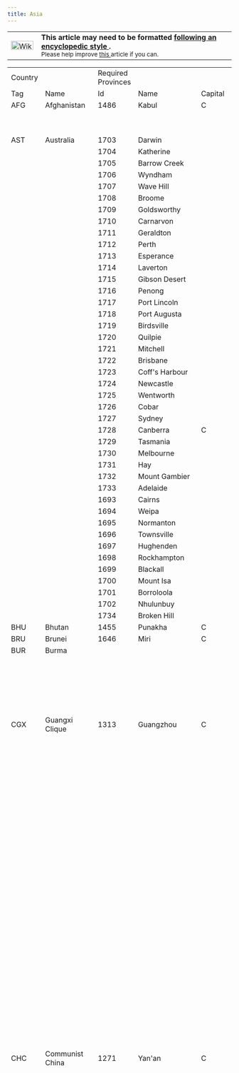 ```yaml
---
title: Asia
---
```


 <table class="metadata plainlinks ambox ambox-style" style=""><tbody><tr><td class="mbox-image"><div style="width: 52px;"><a class="image" href="/wiki/File:Wikitext.png"><img alt="Wikitext.png" data-file-height="20" data-file-width="50" data-url="https://central.paradoxwikis.com/images/2/2f/Wikitext.png" decoding="async" height="20" loading="lazy" src="https://central.paradoxwikis.com/images/2/2f/Wikitext.png" width="50"></a></div></td><td class="mbox-text" style=""><b>This article may need to be formatted <a href="/wiki/Template:Wikify" title="Template:Wikify">following an encyclopedic style </a>.</b><br><small>Please help improve <a class="external text" href="https://hoi2.paradoxwikis.com/index.php?title=Asia&amp;action=edit" rel="nofollow">this </a>article if you can.</small></td></tr></tbody></table>

<table><tbody><tr><td>Country</td><td></td><td>Required Provinces</td><td></td><td></td><td>Extra Provinces</td><td></td></tr><tr><td>Tag</td><td>Name</td><td>Id</td><td>Name</td><td>Capital</td><td>Id</td><td>name</td></tr><tr><td>AFG</td><td>Afghanistan</td><td>1486</td><td>Kabul</td><td>C</td><td>1493</td><td>Kandahar</td></tr><tr><td></td><td></td><td></td><td></td><td></td><td>1492</td><td>Herat</td></tr><tr><td></td><td></td><td></td><td></td><td></td><td>1484</td><td>Feyzabad</td></tr><tr><td>AST</td><td>Australia</td><td>1703</td><td>Darwin</td><td></td><td></td><td></td></tr><tr><td></td><td></td><td>1704</td><td>Katherine</td><td></td><td></td><td></td></tr><tr><td></td><td></td><td>1705</td><td>Barrow Creek</td><td></td><td></td><td></td></tr><tr><td></td><td></td><td>1706</td><td>Wyndham</td><td></td><td></td><td></td></tr><tr><td></td><td></td><td>1707</td><td>Wave Hill</td><td></td><td></td><td></td></tr><tr><td></td><td></td><td>1708</td><td>Broome</td><td></td><td></td><td></td></tr><tr><td></td><td></td><td>1709</td><td>Goldsworthy</td><td></td><td></td><td></td></tr><tr><td></td><td></td><td>1710</td><td>Carnarvon</td><td></td><td></td><td></td></tr><tr><td></td><td></td><td>1711</td><td>Geraldton</td><td></td><td></td><td></td></tr><tr><td></td><td></td><td>1712</td><td>Perth</td><td></td><td></td><td></td></tr><tr><td></td><td></td><td>1713</td><td>Esperance</td><td></td><td></td><td></td></tr><tr><td></td><td></td><td>1714</td><td>Laverton</td><td></td></tr><tr><td></td><td></td><td>1715</td><td>Gibson Desert</td><td></td></tr><tr><td></td><td></td><td>1716</td><td>Penong</td><td></td></tr><tr><td></td><td></td><td>1717</td><td>Port Lincoln</td><td></td></tr><tr><td></td><td></td><td>1718</td><td>Port Augusta</td><td></td></tr><tr><td></td><td></td><td>1719</td><td>Birdsville</td><td></td></tr><tr><td></td><td></td><td>1720</td><td>Quilpie</td><td></td></tr><tr><td></td><td></td><td>1721</td><td>Mitchell</td><td></td></tr><tr><td></td><td></td><td>1722</td><td>Brisbane</td><td></td></tr><tr><td></td><td></td><td>1723</td><td>Coff's Harbour</td><td></td></tr><tr><td></td><td></td><td>1724</td><td>Newcastle</td><td></td></tr><tr><td></td><td></td><td>1725</td><td>Wentworth</td><td></td></tr><tr><td></td><td></td><td>1726</td><td>Cobar</td><td></td></tr><tr><td></td><td></td><td>1727</td><td>Sydney</td><td></td></tr><tr><td></td><td></td><td>1728</td><td>Canberra</td><td>C</td></tr><tr><td></td><td></td><td>1729</td><td>Tasmania</td><td></td></tr><tr><td></td><td></td><td>1730</td><td>Melbourne</td><td></td></tr><tr><td></td><td></td><td>1731</td><td>Hay</td><td></td></tr><tr><td></td><td></td><td>1732</td><td>Mount Gambier</td><td></td></tr><tr><td></td><td></td><td>1733</td><td>Adelaide</td><td></td></tr><tr><td></td><td></td><td>1693</td><td>Cairns</td><td></td></tr><tr><td></td><td></td><td>1694</td><td>Weipa</td><td></td></tr><tr><td></td><td></td><td>1695</td><td>Normanton</td><td></td></tr><tr><td></td><td></td><td>1696</td><td>Townsville</td><td></td></tr><tr><td></td><td></td><td>1697</td><td>Hughenden</td><td></td></tr><tr><td></td><td></td><td>1698</td><td>Rockhampton</td><td></td></tr><tr><td></td><td></td><td>1699</td><td>Blackall</td><td></td></tr><tr><td></td><td></td><td>1700</td><td>Mount Isa</td><td></td></tr><tr><td></td><td></td><td>1701</td><td>Borroloola</td><td></td></tr><tr><td></td><td></td><td>1702</td><td>Nhulunbuy</td><td></td></tr><tr><td></td><td></td><td>1734</td><td>Broken Hill</td><td></td></tr><tr><td>BHU</td><td>Bhutan</td><td>1455</td><td>Punakha</td><td>C</td></tr><tr><td>BRU</td><td>Brunei</td><td>1646</td><td>Miri</td><td>C</td><td></td><td></td></tr><tr><td>BUR</td><td>Burma</td><td></td><td></td><td></td><td>1304</td><td>Shan States</td></tr><tr><td></td><td></td><td></td><td></td><td></td><td>1292</td><td>Kunchaung</td></tr><tr><td></td><td></td><td></td><td></td><td></td><td>1295</td><td>Lashio</td></tr><tr><td></td><td></td><td></td><td></td><td></td><td>1291</td><td>Myitkyina</td></tr><tr><td></td><td></td><td></td><td></td><td></td><td>1877</td><td>Fort Hertz</td></tr><tr><td></td><td></td><td></td><td></td><td></td><td>1898</td><td>Nai Ga</td></tr><tr><td>CGX</td><td>Guangxi Clique</td><td>1313</td><td>Guangzhou</td><td>C</td><td>1258</td><td>Guilin</td></tr><tr><td></td><td></td><td></td><td></td><td></td><td>1310</td><td>Liuzhou</td></tr><tr><td></td><td></td><td></td><td></td><td></td><td>1311</td><td>Wuzhou</td></tr><tr><td></td><td></td><td></td><td></td><td></td><td>1309</td><td>Bose</td></tr><tr><td></td><td></td><td></td><td></td><td></td><td>1319</td><td>Nanning</td></tr><tr><td></td><td></td><td></td><td></td><td></td><td>1325</td><td>Qinzhou</td></tr><tr><td></td><td></td><td></td><td></td><td></td><td>1312</td><td>Shaoguan</td></tr><tr><td></td><td></td><td></td><td></td><td></td><td>1313</td><td>Guangzhou</td></tr><tr><td></td><td></td><td></td><td></td><td></td><td>1249</td><td>Chao'an</td></tr><tr><td></td><td></td><td></td><td></td><td></td><td>1248</td><td>Shantou</td></tr><tr><td></td><td></td><td></td><td></td><td></td><td>1317</td><td>Jiangmen</td></tr><tr><td></td><td></td><td></td><td></td><td></td><td>1318</td><td>Maoming</td></tr><tr><td></td><td></td><td></td><td></td><td></td><td>1320</td><td>Zhanjiang</td></tr><tr><td></td><td></td><td></td><td></td><td></td><td>1262</td><td>Zunyi</td></tr><tr><td></td><td></td><td></td><td></td><td></td><td>1363</td><td>Anshun</td></tr><tr><td></td><td></td><td></td><td></td><td></td><td>1364</td><td>Guiyang</td></tr><tr><td></td><td></td><td></td><td></td><td></td><td>1365</td><td>Kaili</td></tr><tr><td></td><td></td><td></td><td></td><td></td><td>1255</td><td>Changsha</td></tr><tr><td></td><td></td><td></td><td></td><td></td><td>1256</td><td>Zhuzhou</td></tr><tr><td></td><td></td><td></td><td></td><td></td><td>1257</td><td>Hengyang</td></tr><tr><td></td><td></td><td></td><td></td><td></td><td>1259</td><td>Shaoyang</td></tr><tr><td></td><td></td><td></td><td></td><td></td><td>1260</td><td>Changde</td></tr><tr><td></td><td></td><td></td><td></td><td></td><td>1261</td><td>Huaihua</td></tr><tr><td></td><td></td><td></td><td></td><td></td><td>1242</td><td>Shangrao</td></tr><tr><td></td><td></td><td></td><td></td><td></td><td>1250</td><td>Ganzhou</td></tr><tr><td></td><td></td><td></td><td></td><td></td><td>1251</td><td>Nanchang</td></tr><tr><td></td><td></td><td></td><td></td><td></td><td>1252</td><td>Jiujiang</td></tr><tr><td></td><td></td><td></td><td></td><td></td><td>1254</td><td>Pingxiang</td></tr><tr><td>CHC</td><td>Communist China</td><td>1271</td><td>Yan'an</td><td>C</td><td>1270</td><td>Xianyang</td></tr><tr><td></td><td></td><td></td><td></td><td></td><td>1326</td><td>Haiphong</td></tr><tr><td></td><td></td><td></td><td></td><td></td><td>1306</td><td>Luang Prabang</td></tr><tr><td></td><td></td><td></td><td></td><td></td><td>1305</td><td>Jinghong</td></tr><tr><td></td><td></td><td></td><td></td><td></td><td>1293</td><td>Xiaguan</td></tr><tr><td></td><td></td><td></td><td></td><td></td><td>1282</td><td>Kangding</td></tr><tr><td></td><td></td><td></td><td></td><td></td><td>1281</td><td>Ya'an</td></tr><tr><td></td><td></td><td></td><td></td><td></td><td>1327</td><td>Wenshan</td></tr><tr><td></td><td></td><td></td><td></td><td></td><td>1307</td><td>Kunming</td></tr><tr><td></td><td></td><td></td><td></td><td></td><td>1308</td><td>Qujing</td></tr><tr><td></td><td></td><td></td><td></td><td></td><td>1309</td><td>Bose</td></tr><tr><td></td><td></td><td></td><td></td><td></td><td>1325</td><td>Qinzhou</td></tr><tr><td></td><td></td><td></td><td></td><td></td><td>1320</td><td>Zhanjiang</td></tr><tr><td></td><td></td><td></td><td></td><td></td><td>1321</td><td>Hainan</td></tr><tr><td></td><td></td><td></td><td></td><td></td><td>1319</td><td>Nanning</td></tr><tr><td></td><td></td><td></td><td></td><td></td><td>1310</td><td>Liuzhou</td></tr><tr><td></td><td></td><td></td><td></td><td></td><td>1318</td><td>Maoming</td></tr><tr><td></td><td></td><td></td><td></td><td></td><td>1312</td><td>Shaoguan</td></tr><tr><td></td><td></td><td></td><td></td><td></td><td>1311</td><td>Wuzhou</td></tr><tr><td></td><td></td><td></td><td></td><td></td><td>1313</td><td>Guangzhou</td></tr><tr><td></td><td></td><td></td><td></td><td></td><td>1317</td><td>Jiangmen</td></tr><tr><td></td><td></td><td></td><td></td><td></td><td>1314</td><td>Bao'an</td></tr><tr><td></td><td></td><td></td><td></td><td></td><td>1360</td><td>Chengdu</td></tr><tr><td></td><td></td><td></td><td></td><td></td><td>1361</td><td>Zigong</td></tr><tr><td></td><td></td><td></td><td></td><td></td><td>1362</td><td>Zhaotung</td></tr><tr><td></td><td></td><td></td><td></td><td></td><td>1363</td><td>Anshun</td></tr><tr><td></td><td></td><td></td><td></td><td></td><td>1364</td><td>Guiyang</td></tr><tr><td></td><td></td><td></td><td></td><td></td><td>1365</td><td>Kaili</td></tr><tr><td></td><td></td><td></td><td></td><td></td><td>1277</td><td>Tianshui</td></tr><tr><td></td><td></td><td></td><td></td><td></td><td>1275</td><td>Pingliang</td></tr><tr><td></td><td></td><td></td><td></td><td></td><td>1269</td><td>Xi'an</td></tr><tr><td></td><td></td><td></td><td></td><td></td><td>1268</td><td>Nancheng</td></tr><tr><td></td><td></td><td></td><td></td><td></td><td>1269</td><td>Xi'an</td></tr><tr><td></td><td></td><td></td><td></td><td></td><td>1267</td><td>Ankang</td></tr><tr><td></td><td></td><td></td><td></td><td></td><td>1266</td><td>Yichang</td></tr><tr><td></td><td></td><td></td><td></td><td></td><td>1279</td><td>Nanchong</td></tr><tr><td></td><td></td><td></td><td></td><td></td><td>1280</td><td>Chongqing</td></tr><tr><td></td><td></td><td></td><td></td><td></td><td>1265</td><td>Wanxian</td></tr><tr><td></td><td></td><td></td><td></td><td></td><td>1264</td><td>Enshi</td></tr><tr><td></td><td></td><td></td><td></td><td></td><td>1263</td><td>Fuling</td></tr><tr><td></td><td></td><td></td><td></td><td></td><td>1262</td><td>Zunyi</td></tr><tr><td></td><td></td><td></td><td></td><td></td><td>1261</td><td>Huaihua</td></tr><tr><td></td><td></td><td></td><td></td><td></td><td>1260</td><td>Changde</td></tr><tr><td></td><td></td><td></td><td></td><td></td><td>1259</td><td>Shaoyang</td></tr><tr><td></td><td></td><td></td><td></td><td></td><td>1258</td><td>Guilin</td></tr><tr><td></td><td></td><td></td><td></td><td></td><td>1257</td><td>Hengyang</td></tr><tr><td></td><td></td><td></td><td></td><td></td><td>1256</td><td>Zhuzhou</td></tr><tr><td></td><td></td><td></td><td></td><td></td><td>1255</td><td>Changsha</td></tr><tr><td></td><td></td><td></td><td></td><td></td><td>1254</td><td>Pingxiang</td></tr><tr><td></td><td></td><td></td><td></td><td></td><td>1253</td><td>Wuchang</td></tr><tr><td></td><td></td><td></td><td></td><td></td><td>1252</td><td>Jiujiang</td></tr><tr><td></td><td></td><td></td><td></td><td></td><td>1251</td><td>Nanchang</td></tr><tr><td></td><td></td><td></td><td></td><td></td><td>1250</td><td>Ganzhou</td></tr><tr><td></td><td></td><td></td><td></td><td></td><td>1249</td><td>Chao'an</td></tr><tr><td></td><td></td><td></td><td></td><td></td><td>1248</td><td>Shantou</td></tr><tr><td></td><td></td><td></td><td></td><td></td><td>1247</td><td>Xiamen</td></tr><tr><td></td><td></td><td></td><td></td><td></td><td>1246</td><td>Longyan</td></tr><tr><td></td><td></td><td></td><td></td><td></td><td>1245</td><td>Quanzhou</td></tr><tr><td></td><td></td><td></td><td></td><td></td><td>1244</td><td>Fuzhou</td></tr><tr><td></td><td></td><td></td><td></td><td></td><td>1243</td><td>Nanping</td></tr><tr><td></td><td></td><td></td><td></td><td></td><td>1242</td><td>Shangrao</td></tr><tr><td></td><td></td><td></td><td></td><td></td><td>1241</td><td>Quzhou</td></tr><tr><td></td><td></td><td></td><td></td><td></td><td>1240</td><td>Wenzhou</td></tr><tr><td></td><td></td><td></td><td></td><td></td><td>1239</td><td>Ningbo</td></tr><tr><td></td><td></td><td></td><td></td><td></td><td>1238</td><td>Hangzhou</td></tr><tr><td></td><td></td><td></td><td></td><td></td><td>1237</td><td>Shanghai</td></tr><tr><td></td><td></td><td></td><td></td><td></td><td>1236</td><td>Suzhou</td></tr><tr><td></td><td></td><td></td><td></td><td></td><td>1235</td><td>Nanjing</td></tr><tr><td></td><td></td><td></td><td></td><td></td><td>1234</td><td>Wuhu</td></tr><tr><td></td><td></td><td></td><td></td><td></td><td>1233</td><td>Anqing</td></tr><tr><td></td><td></td><td></td><td></td><td></td><td>1232</td><td>Hankou</td></tr><tr><td></td><td></td><td></td><td></td><td></td><td>1231</td><td>Xiangfan</td></tr><tr><td></td><td></td><td></td><td></td><td></td><td>1230</td><td>Xinyang</td></tr><tr><td></td><td></td><td></td><td></td><td></td><td>1229</td><td>Nanyang</td></tr><tr><td></td><td></td><td></td><td></td><td></td><td>1228</td><td>Zhengzhou</td></tr><tr><td></td><td></td><td></td><td></td><td></td><td>1227</td><td>Luoyang</td></tr><tr><td></td><td></td><td></td><td></td><td></td><td>1226</td><td>Changzhi</td></tr><tr><td></td><td></td><td></td><td></td><td></td><td>1225</td><td>Taiyuan</td></tr><tr><td></td><td></td><td></td><td></td><td></td><td>1224</td><td>Anyang</td></tr><tr><td></td><td></td><td></td><td></td><td></td><td>1223</td><td>Kaifeng</td></tr><tr><td></td><td></td><td></td><td></td><td></td><td>1222</td><td>Fuyang</td></tr><tr><td></td><td></td><td></td><td></td><td></td><td>1221</td><td>Hefei</td></tr><tr><td></td><td></td><td></td><td></td><td></td><td>1220</td><td>Yangzhou</td></tr><tr><td></td><td></td><td></td><td></td><td></td><td>1219</td><td>Nantong</td></tr><tr><td></td><td></td><td></td><td></td><td></td><td>1218</td><td>Xuzhou</td></tr><tr><td></td><td></td><td></td><td></td><td></td><td>1217</td><td>Lianyungang</td></tr><tr><td></td><td></td><td></td><td></td><td></td><td>1216</td><td>Jinan</td></tr><tr><td></td><td></td><td></td><td></td><td></td><td>1215</td><td>Qingdao</td></tr><tr><td></td><td></td><td></td><td></td><td></td><td>1214</td><td>Yantai</td></tr><tr><td></td><td></td><td></td><td></td><td></td><td>1213</td><td>Yucheng</td></tr><tr><td></td><td></td><td></td><td></td><td></td><td>1212</td><td>Handan</td></tr><tr><td></td><td></td><td></td><td></td><td></td><td>1211</td><td>Shijiazhuang</td></tr><tr><td></td><td></td><td></td><td></td><td></td><td>1210</td><td>Baoding</td></tr><tr><td></td><td></td><td></td><td></td><td></td><td>1209</td><td>Datong</td></tr><tr><td></td><td></td><td></td><td></td><td></td><td>1208</td><td>Hohhot</td></tr><tr><td></td><td></td><td></td><td></td><td></td><td>1207</td><td>Jining</td></tr><tr><td></td><td></td><td></td><td></td><td></td><td>1206</td><td>Kalgan</td></tr><tr><td></td><td></td><td></td><td></td><td></td><td>1205</td><td>Beiping</td></tr><tr><td></td><td></td><td></td><td></td><td></td><td>1273</td><td>Yinchuan</td></tr><tr><td>CHI</td><td>Nationalist China</td><td>1217</td><td>Lianyungang</td><td></td><td>1282</td><td>Kangding</td></tr><tr><td></td><td></td><td>1219</td><td>Nantong</td><td></td><td>1281</td><td>Ya'an</td></tr><tr><td></td><td></td><td>1220</td><td>Yangzhou</td><td></td><td>1206</td><td>Kalgan</td></tr><tr><td></td><td></td><td>1235</td><td>Nanjing</td><td>C</td><td>1360</td><td>Chengdu</td></tr><tr><td></td><td></td><td>1236</td><td>Suzhou</td><td></td><td>1361</td><td>Zigong</td></tr><tr><td></td><td></td><td></td><td></td><td></td><td>1363</td><td>Anshun</td></tr><tr><td></td><td></td><td></td><td></td><td></td><td>1364</td><td>Guiyang</td></tr><tr><td></td><td></td><td></td><td></td><td></td><td>1365</td><td>Kaili</td></tr><tr><td></td><td></td><td></td><td></td><td></td><td>1277</td><td>Tianshui</td></tr><tr><td></td><td></td><td></td><td></td><td></td><td>1269</td><td>Xi'an</td></tr><tr><td></td><td></td><td></td><td></td><td></td><td>1268</td><td>Nancheng</td></tr><tr><td></td><td></td><td></td><td></td><td></td><td>1267</td><td>Ankang</td></tr><tr><td></td><td></td><td></td><td></td><td></td><td>1266</td><td>Yichang</td></tr><tr><td></td><td></td><td></td><td></td><td></td><td>1279</td><td>Nanchong</td></tr><tr><td></td><td></td><td></td><td></td><td></td><td>1280</td><td>Chongqing</td></tr><tr><td></td><td></td><td></td><td></td><td></td><td>1265</td><td>Wanxian</td></tr><tr><td></td><td></td><td></td><td></td><td></td><td>1264</td><td>Enshi</td></tr><tr><td></td><td></td><td></td><td></td><td></td><td>1263</td><td>Fuling</td></tr><tr><td></td><td></td><td></td><td></td><td></td><td>1262</td><td>Zunyi</td></tr><tr><td></td><td></td><td></td><td></td><td></td><td>1261</td><td>Huaihua</td></tr><tr><td></td><td></td><td></td><td></td><td></td><td>1260</td><td>Changde</td></tr><tr><td></td><td></td><td></td><td></td><td></td><td>1259</td><td>Shaoyang</td></tr><tr><td></td><td></td><td></td><td></td><td></td><td>1257</td><td>Hengyang</td></tr><tr><td></td><td></td><td></td><td></td><td></td><td>1256</td><td>Zhuzhou</td></tr><tr><td></td><td></td><td></td><td></td><td></td><td>1255</td><td>Changsha</td></tr><tr><td></td><td></td><td></td><td></td><td></td><td>1254</td><td>Pingxiang</td></tr><tr><td></td><td></td><td></td><td></td><td></td><td>1253</td><td>Wuchang</td></tr><tr><td></td><td></td><td></td><td></td><td></td><td>1252</td><td>Jiujiang</td></tr><tr><td></td><td></td><td></td><td></td><td></td><td>1251</td><td>Nanchang</td></tr><tr><td></td><td></td><td></td><td></td><td></td><td>1250</td><td>Ganzhou</td></tr><tr><td></td><td></td><td></td><td></td><td></td><td>1247</td><td>Xiamen</td></tr><tr><td></td><td></td><td></td><td></td><td></td><td>1246</td><td>Longyan</td></tr><tr><td></td><td></td><td></td><td></td><td></td><td>1245</td><td>Quanzhou</td></tr><tr><td></td><td></td><td></td><td></td><td></td><td>1244</td><td>Fuzhou</td></tr><tr><td></td><td></td><td></td><td></td><td></td><td>1243</td><td>Nanping</td></tr><tr><td></td><td></td><td></td><td></td><td></td><td>1242</td><td>Shangrao</td></tr><tr><td></td><td></td><td></td><td></td><td></td><td>1241</td><td>Quzhou</td></tr><tr><td></td><td></td><td></td><td></td><td></td><td>1240</td><td>Wenzhou</td></tr><tr><td></td><td></td><td></td><td></td><td></td><td>1238</td><td>Hangzhou</td></tr><tr><td></td><td></td><td></td><td></td><td></td><td>1234</td><td>Wuhu</td></tr><tr><td></td><td></td><td></td><td></td><td></td><td>1233</td><td>Anqing</td></tr><tr><td></td><td></td><td></td><td></td><td></td><td>1232</td><td>Hankou</td></tr><tr><td></td><td></td><td></td><td></td><td></td><td>1231</td><td>Xiangfan</td></tr><tr><td></td><td></td><td></td><td></td><td></td><td>1230</td><td>Xinyang</td></tr><tr><td></td><td></td><td></td><td></td><td></td><td>1229</td><td>Nanyang</td></tr><tr><td></td><td></td><td></td><td></td><td></td><td>1228</td><td>Zhengzhou</td></tr><tr><td></td><td></td><td></td><td></td><td></td><td>1227</td><td>Luoyang</td></tr><tr><td></td><td></td><td></td><td></td><td></td><td>1224</td><td>Anyang</td></tr><tr><td></td><td></td><td></td><td></td><td></td><td>1223</td><td>Kaifeng</td></tr><tr><td></td><td></td><td></td><td></td><td></td><td>1222</td><td>Fuyang</td></tr><tr><td></td><td></td><td></td><td></td><td></td><td>1221</td><td>Hefei</td></tr><tr><td></td><td></td><td></td><td></td><td></td><td>1218</td><td>Xuzhou</td></tr><tr><td></td><td></td><td></td><td></td><td></td><td>1216</td><td>Jinan</td></tr><tr><td></td><td></td><td></td><td></td><td></td><td>1215</td><td>Qingdao</td></tr><tr><td></td><td></td><td></td><td></td><td></td><td>1214</td><td>Yantai</td></tr><tr><td></td><td></td><td></td><td></td><td></td><td>1213</td><td>Yucheng</td></tr><tr><td></td><td></td><td></td><td></td><td></td><td>1212</td><td>Handan</td></tr><tr><td></td><td></td><td></td><td></td><td></td><td>1211</td><td>Shijiazhuang</td></tr><tr><td></td><td></td><td></td><td></td><td></td><td>1210</td><td>Baoding</td></tr><tr><td></td><td></td><td></td><td></td><td></td><td>1208</td><td>Hohhot</td></tr><tr><td></td><td></td><td></td><td></td><td></td><td>1207</td><td>Jining</td></tr><tr><td></td><td></td><td></td><td></td><td></td><td>1205</td><td>Beiping</td></tr><tr><td></td><td></td><td></td><td></td><td></td><td>1203</td><td>Tangshan</td></tr><tr><td></td><td></td><td></td><td></td><td></td><td>1204</td><td>Tianjin</td></tr><tr><td></td><td></td><td></td><td></td><td></td><td>1272</td><td>Yuling</td></tr><tr><td></td><td></td><td></td><td></td><td></td><td>1278</td><td>Baoji</td></tr><tr><td></td><td></td><td></td><td></td><td></td><td>1305</td><td>Jinghong</td></tr><tr><td></td><td></td><td></td><td></td><td></td><td>1293</td><td>Xiaguan</td></tr><tr><td></td><td></td><td></td><td></td><td></td><td>1282</td><td>Kangding</td></tr><tr><td></td><td></td><td></td><td></td><td></td><td>1281</td><td>Ya'an</td></tr><tr><td></td><td></td><td></td><td></td><td></td><td>1327</td><td>Wenshan</td></tr><tr><td></td><td></td><td></td><td></td><td></td><td>1307</td><td>Kunming</td></tr><tr><td></td><td></td><td></td><td></td><td></td><td>1308</td><td>Qujing</td></tr><tr><td></td><td></td><td></td><td></td><td></td><td>1309</td><td>Bose</td></tr><tr><td></td><td></td><td></td><td></td><td></td><td>1325</td><td>Qinzhou</td></tr><tr><td></td><td></td><td></td><td></td><td></td><td>1320</td><td>Zhanjiang</td></tr><tr><td></td><td></td><td></td><td></td><td></td><td>1319</td><td>Nanning</td></tr><tr><td></td><td></td><td></td><td></td><td></td><td>1310</td><td>Liuzhou</td></tr><tr><td></td><td></td><td></td><td></td><td></td><td>1318</td><td>Maoming</td></tr><tr><td></td><td></td><td></td><td></td><td></td><td>1312</td><td>Shaoguan</td></tr><tr><td></td><td></td><td></td><td></td><td></td><td>1311</td><td>Wuzhou</td></tr><tr><td></td><td></td><td></td><td></td><td></td><td>1313</td><td>Guangzhou</td></tr><tr><td></td><td></td><td></td><td></td><td></td><td>1317</td><td>Jiangmen</td></tr><tr><td></td><td></td><td></td><td></td><td></td><td>1360</td><td>Chengdu</td></tr><tr><td></td><td></td><td></td><td></td><td></td><td>1361</td><td>Zigong</td></tr><tr><td></td><td></td><td></td><td></td><td></td><td>1362</td><td>Zhaotung</td></tr><tr><td></td><td></td><td></td><td></td><td></td><td>1363</td><td>Anshun</td></tr><tr><td></td><td></td><td></td><td></td><td></td><td>1364</td><td>Guiyang</td></tr><tr><td></td><td></td><td></td><td></td><td></td><td>1365</td><td>Kaili</td></tr><tr><td></td><td></td><td></td><td></td><td></td><td>1277</td><td>Tianshui</td></tr><tr><td></td><td></td><td></td><td></td><td></td><td>1275</td><td>Pingliang</td></tr><tr><td></td><td></td><td></td><td></td><td></td><td>1269</td><td>Xi'an</td></tr><tr><td></td><td></td><td></td><td></td><td></td><td>1268</td><td>Nancheng</td></tr><tr><td></td><td></td><td></td><td></td><td></td><td>1267</td><td>Ankang</td></tr><tr><td></td><td></td><td></td><td></td><td></td><td>1266</td><td>Yichang</td></tr><tr><td></td><td></td><td></td><td></td><td></td><td>1279</td><td>Nanchong</td></tr><tr><td></td><td></td><td></td><td></td><td></td><td>1280</td><td>Chongqing</td></tr><tr><td></td><td></td><td></td><td></td><td></td><td>1265</td><td>Wanxian</td></tr><tr><td></td><td></td><td></td><td></td><td></td><td>1264</td><td>Enshi</td></tr><tr><td></td><td></td><td></td><td></td><td></td><td>1263</td><td>Fuling</td></tr><tr><td></td><td></td><td></td><td></td><td></td><td>1262</td><td>Zunyi</td></tr><tr><td></td><td></td><td></td><td></td><td></td><td>1261</td><td>Huaihua</td></tr><tr><td></td><td></td><td></td><td></td><td></td><td>1260</td><td>Changde</td></tr><tr><td></td><td></td><td></td><td></td><td></td><td>1259</td><td>Shaoyang</td></tr><tr><td></td><td></td><td></td><td></td><td></td><td>1258</td><td>Guilin</td></tr><tr><td></td><td></td><td></td><td></td><td></td><td>1257</td><td>Hengyang</td></tr><tr><td></td><td></td><td></td><td></td><td></td><td>1256</td><td>Zhuzhou</td></tr><tr><td></td><td></td><td></td><td></td><td></td><td>1255</td><td>Changsha</td></tr><tr><td></td><td></td><td></td><td></td><td></td><td>1254</td><td>Pingxiang</td></tr><tr><td></td><td></td><td></td><td></td><td></td><td>1253</td><td>Wuchang</td></tr><tr><td></td><td></td><td></td><td></td><td></td><td>1252</td><td>Jiujiang</td></tr><tr><td></td><td></td><td></td><td></td><td></td><td>1251</td><td>Nanchang</td></tr><tr><td></td><td></td><td></td><td></td><td></td><td>1250</td><td>Ganzhou</td></tr><tr><td></td><td></td><td></td><td></td><td></td><td>1249</td><td>Chao'an</td></tr><tr><td></td><td></td><td></td><td></td><td></td><td>1248</td><td>Shantou</td></tr><tr><td></td><td></td><td></td><td></td><td></td><td>1247</td><td>Xiamen</td></tr><tr><td></td><td></td><td></td><td></td><td></td><td>1246</td><td>Longyan</td></tr><tr><td></td><td></td><td></td><td></td><td></td><td>1245</td><td>Quanzhou</td></tr><tr><td></td><td></td><td></td><td></td><td></td><td>1244</td><td>Fuzhou</td></tr><tr><td></td><td></td><td></td><td></td><td></td><td>1243</td><td>Nanping</td></tr><tr><td></td><td></td><td></td><td></td><td></td><td>1242</td><td>Shangrao</td></tr><tr><td></td><td></td><td></td><td></td><td></td><td>1241</td><td>Quzhou</td></tr><tr><td></td><td></td><td></td><td></td><td></td><td>1240</td><td>Wenzhou</td></tr><tr><td></td><td></td><td></td><td></td><td></td><td>1239</td><td>Ningbo</td></tr><tr><td></td><td></td><td></td><td></td><td></td><td>1238</td><td>Hangzhou</td></tr><tr><td></td><td></td><td></td><td></td><td></td><td>1236</td><td>Suzhou</td></tr><tr><td></td><td></td><td></td><td></td><td></td><td>1235</td><td>Nanjing</td></tr><tr><td></td><td></td><td></td><td></td><td></td><td>1234</td><td>Wuhu</td></tr><tr><td></td><td></td><td></td><td></td><td></td><td>1233</td><td>Anqing</td></tr><tr><td></td><td></td><td></td><td></td><td></td><td>1232</td><td>Hankou</td></tr><tr><td></td><td></td><td></td><td></td><td></td><td>1231</td><td>Xiangfan</td></tr><tr><td></td><td></td><td></td><td></td><td></td><td>1230</td><td>Xinyang</td></tr><tr><td></td><td></td><td></td><td></td><td></td><td>1229</td><td>Nanyang</td></tr><tr><td></td><td></td><td></td><td></td><td></td><td>1228</td><td>Zhengzhou</td></tr><tr><td></td><td></td><td></td><td></td><td></td><td>1227</td><td>Luoyang</td></tr><tr><td></td><td></td><td></td><td></td><td></td><td>1226</td><td>Changzhi</td></tr><tr><td></td><td></td><td></td><td></td><td></td><td>1225</td><td>Taiyuan</td></tr><tr><td></td><td></td><td></td><td></td><td></td><td>1224</td><td>Anyang</td></tr><tr><td></td><td></td><td></td><td></td><td></td><td>1223</td><td>Kaifeng</td></tr><tr><td></td><td></td><td></td><td></td><td></td><td>1222</td><td>Fuyang</td></tr><tr><td></td><td></td><td></td><td></td><td></td><td>1221</td><td>Hefei</td></tr><tr><td></td><td></td><td></td><td></td><td></td><td>1220</td><td>Yangzhou</td></tr><tr><td></td><td></td><td></td><td></td><td></td><td>1219</td><td>Nantong</td></tr><tr><td></td><td></td><td></td><td></td><td></td><td>1218</td><td>Xuzhou</td></tr><tr><td></td><td></td><td></td><td></td><td></td><td>1217</td><td>Lianyungang</td></tr><tr><td></td><td></td><td></td><td></td><td></td><td>1216</td><td>Jinan</td></tr><tr><td></td><td></td><td></td><td></td><td></td><td>1215</td><td>Qingdao</td></tr><tr><td></td><td></td><td></td><td></td><td></td><td>1213</td><td>Yucheng</td></tr><tr><td></td><td></td><td></td><td></td><td></td><td>1212</td><td>Handan</td></tr><tr><td></td><td></td><td></td><td></td><td></td><td>1211</td><td>Shijiazhuang</td></tr><tr><td></td><td></td><td></td><td></td><td></td><td>1210</td><td>Baoding</td></tr><tr><td></td><td></td><td></td><td></td><td></td><td>1209</td><td>Datong</td></tr><tr><td></td><td></td><td></td><td></td><td></td><td>1208</td><td>Hohhot</td></tr><tr><td></td><td></td><td></td><td></td><td></td><td>1207</td><td>Jining</td></tr><tr><td></td><td></td><td></td><td></td><td></td><td>1206</td><td>Kalgan</td></tr><tr><td></td><td></td><td></td><td></td><td></td><td>1205</td><td>Beiping</td></tr><tr><td></td><td></td><td></td><td></td><td></td><td>1270</td><td>Xianyang</td></tr><tr><td></td><td></td><td></td><td></td><td></td><td>1271</td><td>Yan'an</td></tr><tr><td></td><td></td><td></td><td></td><td></td><td>1273</td><td>Yinchuan</td></tr><tr><td></td><td></td><td></td><td></td><td></td><td>1203</td><td>Tangshan</td></tr><tr><td></td><td></td><td></td><td></td><td></td><td>1204</td><td>Tianjin</td></tr><tr><td></td><td></td><td></td><td></td><td></td><td>1272</td><td>Yuling</td></tr><tr><td></td><td></td><td></td><td></td><td></td><td>1274</td><td>Guyuan</td></tr><tr><td></td><td></td><td></td><td></td><td></td><td>1276</td><td>Lanzhou</td></tr><tr><td></td><td></td><td></td><td></td><td></td><td>1278</td><td>Baoji</td></tr><tr><td></td><td></td><td></td><td></td><td></td><td>1398</td><td>Erenhot</td></tr><tr><td>CMB</td><td>Cambodia</td><td>1339</td><td>Battambang</td><td></td><td></td><td></td></tr><tr><td></td><td></td><td>1340</td><td>Phnom Penh</td><td>C</td><td></td><td></td></tr><tr><td></td><td></td><td>1341</td><td>Ubon Ratchthani</td><td></td><td></td><td></td></tr><tr><td>CSX</td><td>Shanxi</td><td>1225</td><td>Taiyuan</td><td>C</td><td>1209</td><td>Datong</td></tr><tr><td></td><td></td><td></td><td></td><td></td><td>1226</td><td>Changzhi</td></tr><tr><td></td><td></td><td></td><td></td><td></td><td>1206</td><td>Kalgan</td></tr><tr><td></td><td></td><td></td><td></td><td></td><td>1205</td><td>Beiping</td></tr><tr><td></td><td></td><td></td><td></td><td></td><td>1204</td><td>Tianjin</td></tr><tr><td></td><td></td><td></td><td></td><td></td><td>1203</td><td>Tangshan</td></tr><tr><td></td><td></td><td></td><td></td><td></td><td>1210</td><td>Baoding</td></tr><tr><td></td><td></td><td></td><td></td><td></td><td>1211</td><td>Shijiazhuang</td></tr><tr><td></td><td></td><td></td><td></td><td></td><td>1212</td><td>Handan</td></tr><tr><td></td><td></td><td></td><td></td><td></td><td>1213</td><td>Yucheng</td></tr><tr><td></td><td></td><td></td><td></td><td></td><td>1224</td><td>Anyang</td></tr><tr><td>CXB</td><td>Xibei San Ma</td><td>1440</td><td>Jinchang</td><td>C</td><td>1270</td><td>Xianyang</td></tr><tr><td></td><td></td><td></td><td></td><td></td><td>1447</td><td>Hotan</td></tr><tr><td></td><td></td><td></td><td></td><td></td><td>1445</td><td>Korla</td></tr><tr><td></td><td></td><td></td><td></td><td></td><td>1442</td><td>Golmud</td></tr><tr><td></td><td></td><td></td><td></td><td></td><td>1441</td><td>Dunhuang</td></tr><tr><td></td><td></td><td></td><td></td><td></td><td>1439</td><td>Bayan Nur</td></tr><tr><td></td><td></td><td></td><td></td><td></td><td>1444</td><td>Yushu</td></tr><tr><td></td><td></td><td></td><td></td><td></td><td>1443</td><td>Xining</td></tr><tr><td></td><td></td><td></td><td></td><td></td><td>1276</td><td>Lanzhou</td></tr><tr><td></td><td></td><td></td><td></td><td></td><td>1273</td><td>Yinchuan</td></tr><tr><td></td><td></td><td></td><td></td><td></td><td>1275</td><td>Pingliang</td></tr><tr><td></td><td></td><td></td><td></td><td></td><td>1276</td><td>Lanzhou</td></tr><tr><td></td><td></td><td></td><td></td><td></td><td>1271</td><td>Yan'an</td></tr><tr><td></td><td></td><td></td><td></td><td></td><td>1272</td><td>Yuling</td></tr><tr><td></td><td></td><td></td><td></td><td></td><td>1274</td><td>Guyuan</td></tr><tr><td>CYN</td><td>Yunnan</td><td>1307</td><td>Kunming</td><td>C</td><td>1263</td><td>Fuling</td></tr><tr><td></td><td></td><td></td><td></td><td></td><td>1327</td><td>Wenshan</td></tr><tr><td></td><td></td><td></td><td></td><td></td><td>1308</td><td>Qujing</td></tr><tr><td></td><td></td><td></td><td></td><td></td><td>1362</td><td>Zhaotung</td></tr><tr><td></td><td></td><td></td><td></td><td></td><td>1293</td><td>Xiaguan</td></tr><tr><td></td><td></td><td></td><td></td><td></td><td>1294</td><td>Baoshan</td></tr><tr><td></td><td></td><td></td><td></td><td></td><td>1305</td><td>Jinghong</td></tr><tr><td></td><td></td><td></td><td></td><td></td><td>1263</td><td>Fuling</td></tr><tr><td></td><td></td><td></td><td></td><td></td><td>1265</td><td>Wanxian</td></tr><tr><td></td><td></td><td></td><td></td><td></td><td>1279</td><td>Nanchong</td></tr><tr><td></td><td></td><td></td><td></td><td></td><td>1280</td><td>Chongqing</td></tr><tr><td></td><td></td><td></td><td></td><td></td><td>1360</td><td>Chengdu</td></tr><tr><td></td><td></td><td></td><td></td><td></td><td>1361</td><td>Zigong</td></tr><tr><td></td><td></td><td></td><td></td><td></td><td>1282</td><td>Kangding</td></tr><tr><td></td><td></td><td></td><td></td><td></td><td>1281</td><td>Ya'an</td></tr><tr><td></td><td></td><td></td><td></td><td></td><td>1277</td><td>Tianshui</td></tr><tr><td></td><td></td><td></td><td></td><td></td><td>1363</td><td>Anshun</td></tr><tr><td>IDC</td><td>Indochina</td><td>1326</td><td>Haiphong</td><td>C</td><td></td><td></td></tr><tr><td></td><td></td><td>1328</td><td>Hanoi</td><td></td><td></td><td></td></tr><tr><td></td><td></td><td>1333</td><td>Da Nang</td><td></td><td></td><td></td></tr><tr><td></td><td></td><td>1334</td><td>Qui Non</td><td></td><td></td><td></td></tr><tr><td></td><td></td><td>1335</td><td>Nha Trang</td><td></td><td></td><td></td></tr><tr><td></td><td></td><td>1337</td><td>Saigon</td><td></td><td></td><td></td></tr><tr><td></td><td></td><td>1338</td><td>Rach Gia</td><td></td><td></td><td></td></tr><tr><td></td><td></td><td>1339</td><td>Battambang</td><td></td><td></td><td></td></tr><tr><td></td><td></td><td>1340</td><td>Phnom Penh</td><td></td><td></td><td></td></tr><tr><td></td><td></td><td>1341</td><td>Ubon Ratchthani</td><td></td><td></td><td></td></tr><tr><td></td><td></td><td>1329</td><td>Vientiane</td><td></td><td></td><td></td></tr><tr><td></td><td></td><td>1332</td><td>Nhommarath</td><td></td><td></td><td></td></tr><tr><td></td><td></td><td>1336</td><td>Pakse</td><td></td><td></td><td></td></tr><tr><td></td><td></td><td>1306</td><td>Luang Prabang</td><td></td><td></td><td></td></tr><tr><td>IND</td><td>India</td><td>1465</td><td>Rajkot</td><td></td><td>1516</td><td>Trincomalee</td></tr><tr><td></td><td></td><td>1466</td><td>Ahmadabad</td><td></td><td>1517</td><td>Colombo</td></tr><tr><td></td><td></td><td>1479</td><td>Jodhpur</td><td></td><td></td><td></td></tr><tr><td></td><td></td><td>1476</td><td>Ludhiana</td><td></td><td></td><td></td></tr><tr><td></td><td></td><td>1478</td><td>Bikaner</td><td></td><td></td><td></td></tr><tr><td></td><td></td><td>1477</td><td>Meerut</td><td></td><td></td><td></td></tr><tr><td></td><td></td><td>1469</td><td>Delhi</td><td>C</td><td></td><td></td></tr><tr><td></td><td></td><td>1470</td><td>Kanpur</td><td></td><td></td><td></td></tr><tr><td></td><td></td><td>1471</td><td>Lucknow</td></tr><tr><td></td><td></td><td>1472</td><td>Darbhanga</td></tr><tr><td></td><td></td><td>1456</td><td>Rangpur</td></tr><tr><td></td><td></td><td>1468</td><td>Jaipur</td></tr><tr><td></td><td></td><td>1467</td><td>Indore</td></tr><tr><td></td><td></td><td>1464</td><td>Surat</td></tr><tr><td></td><td></td><td>1463</td><td>Satpura Mountains</td></tr><tr><td></td><td></td><td>1474</td><td>Srinagar</td></tr><tr><td></td><td></td><td>1460</td><td>Jabalpur</td></tr><tr><td></td><td></td><td>1459</td><td>Ranchi</td></tr><tr><td></td><td></td><td>1457</td><td>Calcutta</td></tr><tr><td></td><td></td><td>1458</td><td>Cuttack</td></tr><tr><td></td><td></td><td>1461</td><td>Vishakhapatnam</td></tr><tr><td></td><td></td><td>1508</td><td>Vijayawada</td></tr><tr><td></td><td></td><td>1462</td><td>Nagpur</td></tr><tr><td></td><td></td><td>1505</td><td>Bombay</td></tr><tr><td></td><td></td><td>1506</td><td>Pune</td></tr><tr><td></td><td></td><td>1507</td><td>Hyderabad</td></tr><tr><td></td><td></td><td>1509</td><td>Madras</td></tr><tr><td></td><td></td><td>1510</td><td>Salem</td></tr><tr><td></td><td></td><td>1511</td><td>Bangalore</td></tr><tr><td></td><td></td><td>1512</td><td>Kolhapur</td></tr><tr><td></td><td></td><td>1513</td><td>Mangalore</td></tr><tr><td></td><td></td><td>1514</td><td>Cochin</td></tr><tr><td></td><td></td><td>1515</td><td>Madurai</td></tr><tr><td></td><td></td><td>1518</td><td>Andaman Islands</td></tr><tr><td></td><td></td><td>1519</td><td>Nicobar Islands</td></tr><tr><td></td><td></td><td>1284</td><td>Dimapur</td></tr><tr><td></td><td></td><td>1285</td><td>Dhaka</td></tr><tr><td></td><td></td><td>1286</td><td>Comilla</td></tr><tr><td></td><td></td><td>1287</td><td>Imphal</td></tr><tr><td></td><td></td><td>1288</td><td>Chittagong</td></tr><tr><td></td><td></td><td>1294</td><td>Baoshan</td><td></td><td></td><td></td></tr><tr><td></td><td></td><td>1454</td><td>Riang</td><td></td><td></td><td></td></tr><tr><td></td><td></td><td>1878</td><td>Ledo</td><td></td><td></td><td></td></tr><tr><td>INO</td><td>Indonesia</td><td>1628</td><td>Batavia</td><td></td><td>1354</td><td>Bangka Island</td></tr><tr><td></td><td></td><td>1629</td><td>Tjilatjap</td><td></td><td>1355</td><td>Medan</td></tr><tr><td></td><td></td><td>1630</td><td>Semarang</td><td></td><td>1356</td><td>Dumai</td></tr><tr><td></td><td></td><td>1631</td><td>Djokjakarta</td><td>C</td><td>1357</td><td>Padang</td></tr><tr><td></td><td></td><td>1632</td><td>Soerabaja</td><td></td><td>1358</td><td>Palembang</td></tr><tr><td></td><td></td><td>1633</td><td>Malang</td><td></td><td>1359</td><td>Oosthaven</td></tr><tr><td></td><td></td><td>1634</td><td>Madura</td><td></td><td>1635</td><td>Bali</td></tr><tr><td></td><td></td><td></td><td></td><td></td><td>1636</td><td>Lombok</td></tr><tr><td></td><td></td><td></td><td></td><td></td><td>1637</td><td>Sumbawa</td></tr><tr><td></td><td></td><td></td><td></td><td></td><td>1638</td><td>Sumba</td></tr><tr><td></td><td></td><td></td><td></td><td></td><td>1639</td><td>Flores</td></tr><tr><td></td><td></td><td></td><td></td><td></td><td>1640</td><td>Makassar</td></tr><tr><td></td><td></td><td></td><td></td><td></td><td>1641</td><td>Bandjermasin</td></tr><tr><td></td><td></td><td></td><td></td><td></td><td>1642</td><td>Pontianak</td></tr><tr><td></td><td></td><td></td><td></td><td></td><td>1643</td><td>Semitau</td></tr><tr><td></td><td></td><td></td><td></td><td></td><td>1645</td><td>Mahakam</td></tr><tr><td></td><td></td><td></td><td></td><td></td><td>1648</td><td>Tarakan</td></tr><tr><td></td><td></td><td></td><td></td><td></td><td>1649</td><td>Samarinda</td></tr><tr><td></td><td></td><td></td><td></td><td></td><td>1650</td><td>Balikpapan</td></tr><tr><td></td><td></td><td></td><td></td><td></td><td>1651</td><td>Palu</td></tr><tr><td></td><td></td><td></td><td></td><td></td><td>1652</td><td>Kendari</td></tr><tr><td></td><td></td><td></td><td></td><td></td><td>1653</td><td>Menado</td></tr><tr><td></td><td></td><td></td><td></td><td></td><td>1654</td><td>Helmahera</td></tr><tr><td></td><td></td><td></td><td></td><td></td><td>1655</td><td>Buru</td></tr><tr><td></td><td></td><td></td><td></td><td></td><td>1656</td><td>Ceram</td></tr><tr><td></td><td></td><td></td><td></td><td></td><td>1657</td><td>West Timor</td></tr><tr><td></td><td></td><td></td><td></td><td></td><td>1659</td><td>Sorong</td></tr><tr><td></td><td></td><td></td><td></td><td></td><td>1660</td><td>Babo</td></tr><tr><td></td><td></td><td></td><td></td><td></td><td>1661</td><td>Biak Island</td></tr><tr><td></td><td></td><td></td><td></td><td></td><td>1662</td><td>Kokonau</td></tr><tr><td></td><td></td><td></td><td></td><td></td><td>1663</td><td>Arare</td></tr><tr><td></td><td></td><td></td><td></td><td></td><td>1664</td><td>Sarmi</td></tr><tr><td></td><td></td><td></td><td></td><td></td><td>1665</td><td>Hollandia</td></tr><tr><td></td><td></td><td></td><td></td><td></td><td>1673</td><td>Agats</td></tr><tr><td></td><td></td><td></td><td></td><td></td><td>1674</td><td>Merauke</td></tr><tr><td></td><td></td><td></td><td></td><td></td><td>666</td><td>Eleuthera</td></tr><tr><td></td><td></td><td></td><td></td><td></td><td>1667</td><td>Wewak</td></tr><tr><td></td><td></td><td></td><td></td><td></td><td>1672</td><td>Lae</td></tr><tr><td></td><td></td><td></td><td></td><td></td><td>1675</td><td>Kerema</td></tr><tr><td></td><td></td><td></td><td></td><td></td><td>1676</td><td>Bismarck Range</td></tr><tr><td></td><td></td><td></td><td></td><td></td><td>1677</td><td>Buna</td></tr><tr><td></td><td></td><td></td><td></td><td></td><td>1678</td><td>Owen Stanley Mountains</td></tr><tr><td></td><td></td><td></td><td></td><td></td><td>1679</td><td>Port Moresby</td></tr><tr><td></td><td></td><td></td><td></td><td></td><td>1680</td><td>Milne Bay</td></tr><tr><td>IRQ</td><td>Iraq</td><td>1860</td><td>Kirkuk</td><td></td><td>1825</td><td>Abadan</td></tr><tr><td></td><td></td><td>1864</td><td>Mosul</td><td></td><td></td><td></td></tr><tr><td></td><td></td><td>1865</td><td>Samarra</td><td></td><td></td><td></td></tr><tr><td></td><td></td><td>1866</td><td>Baghdad</td><td>C</td><td></td><td></td></tr><tr><td></td><td></td><td>1790</td><td>Hilla</td><td></td><td></td><td></td></tr><tr><td></td><td></td><td>1824</td><td>Nasiriyah</td><td></td><td></td><td></td></tr><tr><td></td><td></td><td>1823</td><td>Basrah</td><td></td><td></td><td></td></tr><tr><td></td><td></td><td>1806</td><td>Najaf</td><td></td><td></td><td></td></tr><tr><td></td><td></td><td>1791</td><td>Karbala</td><td></td><td></td><td></td></tr><tr><td>ISR</td><td>Israel</td><td>1798</td><td>Tel Aviv</td><td>C</td><td>404</td><td>Haifa</td></tr><tr><td></td><td></td><td></td><td></td><td></td><td>406</td><td>Eilat</td></tr><tr><td>JAP</td><td>Japan</td><td>1178</td><td>Asahikawa</td><td></td><td>1192</td><td>Amami</td></tr><tr><td></td><td></td><td>1179</td><td>Sapporo</td><td></td><td>1193</td><td>Okinawa</td></tr><tr><td></td><td></td><td>1180</td><td>Sendai</td><td></td><td>1784</td><td>Bonin Islands</td></tr><tr><td></td><td></td><td>1181</td><td>Akita</td><td></td><td>1599</td><td>Iwo Jima</td></tr><tr><td></td><td></td><td>1182</td><td>Fukushima</td><td></td><td></td><td></td></tr><tr><td></td><td></td><td>1183</td><td>Niigata</td><td></td><td></td><td></td></tr><tr><td></td><td></td><td>1184</td><td>Tokyo</td><td>C</td><td></td><td></td></tr><tr><td></td><td></td><td>1185</td><td>Nagoya</td><td></td><td></td><td></td></tr><tr><td></td><td></td><td>1186</td><td>Kanazawa</td><td></td><td></td><td></td></tr><tr><td></td><td></td><td>1187</td><td>Osaka</td><td></td><td></td><td></td></tr><tr><td></td><td></td><td>1188</td><td>Hiroshima</td><td></td><td></td><td></td></tr><tr><td></td><td></td><td>1189</td><td>Shikoku</td><td></td><td></td><td></td></tr><tr><td></td><td></td><td>1190</td><td>Fukuoka</td><td></td><td></td><td></td></tr><tr><td></td><td></td><td>1191</td><td>Kagoshima</td><td></td><td></td><td></td></tr><tr><td>JOR</td><td>Jordan</td><td>1796</td><td>Amman</td><td>C</td><td></td><td></td></tr><tr><td></td><td></td><td>1802</td><td>Akaba</td><td></td><td></td><td></td></tr><tr><td></td><td></td><td>407</td><td>Ar-Ruwayshid</td><td></td><td></td><td></td></tr><tr><td></td><td></td><td>1803</td><td>Bayir</td><td></td><td></td><td></td></tr><tr><td>KAZ</td><td>Kazakhstan</td><td>1422</td><td>Alma-Ata</td><td>C</td><td>1569</td><td>Guriev</td></tr><tr><td></td><td></td><td>1423</td><td>Ziryanovsk</td><td></td><td>1579</td><td>Kulsary</td></tr><tr><td></td><td></td><td>1556</td><td>Ust-Kamenogorsk</td><td></td><td>1583</td><td>Fort Shevchenko</td></tr><tr><td></td><td></td><td>1555</td><td>Balkhash</td><td></td><td>1580</td><td>Chelkar</td></tr><tr><td></td><td></td><td>1550</td><td>Semipalatinsk</td><td></td><td>1582</td><td>Aralsk</td></tr><tr><td></td><td></td><td>1424</td><td>Zhambyl</td><td></td><td>1587</td><td>Baikonur</td></tr><tr><td></td><td></td><td></td><td></td><td></td><td>1425</td><td>Chimkent</td></tr><tr><td></td><td></td><td></td><td></td><td></td><td>1568</td><td>Uralsk</td></tr><tr><td></td><td></td><td></td><td></td><td></td><td>1578</td><td>Aktyubinsk</td></tr><tr><td></td><td></td><td></td><td></td><td></td><td>1588</td><td>Zhezkazgan</td></tr><tr><td></td><td></td><td></td><td></td><td></td><td>1276</td><td>Lanzhou</td></tr><tr><td></td><td></td><td></td><td></td><td></td><td>1589</td><td>Samarkandskij</td></tr><tr><td></td><td></td><td></td><td></td><td></td><td>1590</td><td>Akmolinsk</td></tr><tr><td></td><td></td><td></td><td></td><td></td><td>1591</td><td>Kokchetav</td></tr><tr><td></td><td></td><td></td><td></td><td></td><td>1581</td><td>Turgai</td></tr><tr><td></td><td></td><td></td><td></td><td></td><td>1592</td><td>Petropavlovsk</td></tr><tr><td></td><td></td><td></td><td></td><td></td><td>1551</td><td>Pavlodar</td></tr><tr><td></td><td></td><td></td><td></td><td></td><td>1557</td><td>Bijsk</td></tr><tr><td></td><td></td><td></td><td></td><td></td><td>1553</td><td>Ekibastuz</td></tr><tr><td></td><td></td><td></td><td></td><td></td><td>1554</td><td>Karaganda</td></tr><tr><td></td><td></td><td></td><td></td><td></td><td>1426</td><td>Kzyl-Orda</td></tr><tr><td></td><td></td><td></td><td></td><td></td><td>1586</td><td>Kazalinsk</td></tr><tr><td></td><td></td><td></td><td></td><td></td><td>1576</td><td>Kostanai</td></tr><tr><td>KOR</td><td>Korea</td><td>1194</td><td>Jeju</td><td></td><td>1393</td><td>Sinuiju</td></tr><tr><td></td><td></td><td>1195</td><td>Gwangju</td><td></td><td>1391</td><td>Hyesan</td></tr><tr><td></td><td></td><td>1196</td><td>Busan</td><td></td><td>1376</td><td>Chongyin</td></tr><tr><td></td><td></td><td>1197</td><td>Daegu</td><td></td><td>1392</td><td>Hamhung</td></tr><tr><td></td><td></td><td>1198</td><td>Chunchon</td><td></td><td>1200</td><td>Wonsan</td></tr><tr><td></td><td></td><td>1199</td><td>Seoul</td><td>C</td><td>1201</td><td>Pyongyang</td></tr><tr><td>KUR</td><td>Kurdistan</td><td>1864</td><td>Mosul</td><td>C</td><td>1861</td><td>Dair az Zawr</td></tr><tr><td></td><td></td><td>1860</td><td>Kirkuk</td><td></td><td>1789</td><td>Bakhtaran</td></tr><tr><td></td><td></td><td></td><td></td><td></td><td>1859</td><td>Tabriz</td></tr><tr><td></td><td></td><td></td><td></td><td></td><td>1852</td><td>Erzurum</td></tr><tr><td></td><td></td><td></td><td></td><td></td><td>1853</td><td>Elazig</td></tr><tr><td></td><td></td><td></td><td></td><td></td><td>1854</td><td>Batman</td></tr><tr><td></td><td></td><td></td><td></td><td></td><td>1855</td><td>Van</td></tr><tr><td>KYG</td><td>Kyrgyzstan</td><td>1429</td><td>Frunze</td><td>C</td></tr><tr><td></td><td></td><td>1428</td><td>Osh</td><td></td></tr><tr><td>LAO</td><td>Laos</td><td>1329</td><td>Vientiane</td><td>C</td></tr><tr><td></td><td></td><td>1332</td><td>Nhommarath</td><td></td></tr><tr><td></td><td></td><td>1336</td><td>Pakse</td><td></td></tr><tr><td></td><td></td><td>1306</td><td>Luang Prabang</td><td></td></tr><tr><td>LEB</td><td>Lebanon</td><td>1793</td><td>Tripoli</td><td></td></tr><tr><td></td><td></td><td>1794</td><td>Beirut</td><td>C</td></tr><tr><td>MAN</td><td>Manchukuo</td><td>1389</td><td>Mukden</td><td>C</td></tr><tr><td></td><td></td><td>1390</td><td>Xinjing</td><td></td></tr><tr><td></td><td></td><td>1377</td><td>Liaoyuan</td><td></td></tr><tr><td></td><td></td><td>1378</td><td>Jilin</td><td></td></tr><tr><td></td><td></td><td>1375</td><td>Mudanjiang</td><td></td></tr><tr><td></td><td></td><td>1374</td><td>Jiamusi</td><td></td></tr><tr><td></td><td></td><td>1379</td><td>Harbin</td><td></td></tr><tr><td></td><td></td><td>1530</td><td>Heihe</td><td></td></tr><tr><td></td><td></td><td>1380</td><td>Qiqihar</td><td></td><td></td><td></td></tr><tr><td></td><td></td><td>1387</td><td>Ulan Hot</td><td></td><td></td><td></td></tr><tr><td></td><td></td><td>1382</td><td>Hailar</td><td></td><td></td><td></td></tr><tr><td></td><td></td><td>1381</td><td>Mohe</td><td></td><td></td><td></td></tr><tr><td></td><td></td><td>1394</td><td>Andong</td><td></td><td></td><td></td></tr><tr><td></td><td></td><td>1395</td><td>Yingkou</td><td></td><td></td><td></td></tr><tr><td></td><td></td><td>1396</td><td>Jinxi</td><td></td><td></td><td></td></tr><tr><td></td><td></td><td>1388</td><td>Chifeng</td><td></td><td></td><td></td></tr><tr><td></td><td></td><td>1397</td><td>Changde</td><td></td><td></td><td></td></tr><tr><td>MEN</td><td>Mengkukuo</td><td>1208</td><td>Hohhot</td><td>C</td><td>1385</td><td>Bayan Tumen</td></tr><tr><td></td><td></td><td></td><td></td><td></td><td>1398</td><td>Erenhot</td></tr><tr><td></td><td></td><td></td><td></td><td></td><td>1207</td><td>Jining</td></tr><tr><td></td><td></td><td></td><td></td><td></td><td>1386</td><td>Xilinhot</td></tr><tr><td>MLY</td><td>Malaysia</td><td>1349</td><td>Alor Star</td><td></td><td>1647</td><td>Jesselton</td></tr><tr><td></td><td></td><td>1350</td><td>Kota Bahru</td><td></td><td>1644</td><td>Kuching</td></tr><tr><td></td><td></td><td>1351</td><td>Kuantan</td><td></td><td>1353</td><td>Singapore</td></tr><tr><td></td><td></td><td>1352</td><td>Kuala Lumpur</td><td>C</td></tr><tr><td>MON</td><td>Mongolia</td><td>1420</td><td>Khobdo</td><td></td></tr><tr><td></td><td></td><td>1419</td><td>Muren</td><td></td></tr><tr><td></td><td></td><td>1434</td><td>Yusun Bulag</td><td></td></tr><tr><td></td><td></td><td>1436</td><td>Bayan Hongor</td><td></td></tr><tr><td></td><td></td><td>1437</td><td>Arvayheer</td><td></td></tr><tr><td></td><td></td><td>1438</td><td>Dalan Dzadagad</td><td></td></tr><tr><td></td><td></td><td>1399</td><td>Saynshand</td><td></td></tr><tr><td></td><td></td><td>1404</td><td>Ulan Bator</td><td>C</td></tr><tr><td></td><td></td><td>1385</td><td>Bayan Tumen</td><td></td></tr><tr><td>NEP</td><td>Nepal</td><td>1473</td><td>Kathmandu</td><td>C</td></tr><tr><td>NZL</td><td>New Zealand</td><td>1868</td><td>Auckland</td><td></td></tr><tr><td></td><td></td><td>1869</td><td>Napier</td><td></td></tr><tr><td></td><td></td><td>1870</td><td>New Plymouth</td><td></td></tr><tr><td></td><td></td><td>1871</td><td>Wellington</td><td>C</td></tr><tr><td></td><td></td><td>1872</td><td>Christchurch</td><td></td></tr><tr><td></td><td></td><td>1873</td><td>Dunedin</td><td></td><td></td><td></td></tr><tr><td>OMN</td><td>Oman</td><td>1819</td><td>Mascate</td><td>C</td><td></td><td></td></tr><tr><td>PAK</td><td>Pakistan</td><td>1494</td><td>Karachi</td><td></td><td>1474</td><td>Srinagar</td></tr><tr><td></td><td></td><td>1481</td><td>Sukkur</td><td></td><td></td><td></td></tr><tr><td></td><td></td><td>1480</td><td>Hyderabad</td><td></td><td></td><td></td></tr><tr><td></td><td></td><td>1482</td><td>Multan</td><td></td><td></td><td></td></tr><tr><td></td><td></td><td>1483</td><td>Peshawar</td><td></td><td></td><td></td></tr><tr><td></td><td></td><td>1475</td><td>Lahore</td><td>C</td><td></td><td></td></tr><tr><td>PAL</td><td>Palestine</td><td>1797</td><td>Jerusalem</td><td>C</td><td>1798</td><td>Tel Aviv</td></tr><tr><td></td><td></td><td></td><td></td><td></td><td>1799</td><td>Gaza</td></tr><tr><td></td><td></td><td></td><td></td><td></td><td>404</td><td>Haifa</td></tr><tr><td></td><td></td><td></td><td></td><td></td><td>406</td><td>Eilat</td></tr><tr><td>PER</td><td>Persia</td><td>1787</td><td>Rasht</td><td></td><td>1859</td><td>Tabriz</td></tr><tr><td></td><td></td><td>1503</td><td>Babol</td><td></td><td>1789</td><td>Bakhtaran</td></tr><tr><td></td><td></td><td>1502</td><td>Teheran</td><td>C</td><td></td><td></td></tr><tr><td></td><td></td><td>1788</td><td>Hamadan</td><td></td><td></td><td></td></tr><tr><td></td><td></td><td>1825</td><td>Abadan</td><td></td></tr><tr><td></td><td></td><td>1498</td><td>Babolsar</td><td></td></tr><tr><td></td><td></td><td>1497</td><td>Bandar Abbas</td><td></td></tr><tr><td></td><td></td><td>1499</td><td>Yazd</td><td></td></tr><tr><td></td><td></td><td>1826</td><td>Esfahan</td><td></td></tr><tr><td></td><td></td><td>1501</td><td>Dasht-i-Kavir</td><td></td></tr><tr><td></td><td></td><td>1500</td><td>Mashhad</td><td></td></tr><tr><td></td><td></td><td>1496</td><td>Birjand</td><td></td></tr><tr><td></td><td></td><td>1495</td><td>Chah Bahar</td><td></td></tr><tr><td>PHI</td><td>Philippines</td><td>1735</td><td>Palawan</td><td></td></tr><tr><td></td><td></td><td>1736</td><td>Mindoro</td><td></td></tr><tr><td></td><td></td><td>1737</td><td>Manila</td><td>C</td></tr><tr><td></td><td></td><td>1738</td><td>Bataan</td><td></td></tr><tr><td></td><td></td><td>1739</td><td>Clark Field</td><td></td></tr><tr><td></td><td></td><td>1740</td><td>Lingayen Gulf</td><td></td></tr><tr><td></td><td></td><td>1741</td><td>Aparri</td><td></td></tr><tr><td></td><td></td><td>1742</td><td>Lamon Bay</td><td></td><td></td><td></td></tr><tr><td></td><td></td><td>1743</td><td>Legaspi</td><td></td><td></td><td></td></tr><tr><td></td><td></td><td>1744</td><td>Samar</td><td></td><td></td><td></td></tr><tr><td></td><td></td><td>1745</td><td>Leyte</td><td></td><td></td><td></td></tr><tr><td></td><td></td><td>1746</td><td>Panay</td><td></td><td></td><td></td></tr><tr><td></td><td></td><td>1747</td><td>Negros</td><td></td><td></td><td></td></tr><tr><td></td><td></td><td>1748</td><td>Zamboanga</td><td></td><td></td><td></td></tr><tr><td></td><td></td><td>1749</td><td>Cagayan</td><td></td><td></td><td></td></tr><tr><td></td><td></td><td>1750</td><td>Davao</td><td></td><td></td><td></td></tr><tr><td>PRI</td><td>Primorsk</td><td>1371</td><td>Tetyukhe</td><td></td><td>1366</td><td>Bogorodskoe</td></tr><tr><td></td><td></td><td>1372</td><td>Vladivostok</td><td>C</td><td>1526</td><td>Chumikan</td></tr><tr><td></td><td></td><td>1373</td><td>Spassk-Dalnij</td><td></td><td>1527</td><td>Nikolayevsk-na-Amure</td></tr><tr><td></td><td></td><td>1369</td><td>Ternei</td><td></td><td>1528</td><td>Blagoveshchensk</td></tr><tr><td></td><td></td><td>1368</td><td>Komsomolsk-na-Amure</td><td></td><td>1529</td><td>Birobidzhan</td></tr><tr><td></td><td></td><td>1367</td><td>Khabarovsk</td><td></td><td>1523</td><td>Tynda</td></tr><tr><td></td><td></td><td>1370</td><td>Iman</td><td></td><td>1410</td><td>Aldan</td></tr><tr><td></td><td></td><td></td><td></td><td></td><td>1409</td><td>Maya</td></tr><tr><td></td><td></td><td></td><td></td><td></td><td>1164</td><td>Khandyga</td></tr><tr><td></td><td></td><td></td><td></td><td></td><td>1524</td><td>Magadan</td></tr><tr><td></td><td></td><td></td><td></td><td></td><td>1525</td><td>Okhotsk</td></tr><tr><td></td><td></td><td></td><td></td><td></td><td>1164</td><td>Khandyga</td></tr><tr><td></td><td></td><td></td><td></td><td></td><td>1165</td><td>Verkhoyansk</td></tr><tr><td></td><td></td><td></td><td></td><td></td><td>1166</td><td>Pevek</td></tr><tr><td></td><td></td><td></td><td></td><td></td><td>1167</td><td>Evensk</td></tr><tr><td></td><td></td><td></td><td></td><td></td><td>1170</td><td>Anadyr</td></tr><tr><td></td><td></td><td></td><td></td><td></td><td>1171</td><td>Palana</td></tr><tr><td></td><td></td><td></td><td></td><td></td><td>1172</td><td>Petropavlovsk-Kamchatskij</td></tr><tr><td></td><td></td><td></td><td></td><td></td><td>1405</td><td>Komanderskiye Island</td></tr><tr><td></td><td></td><td></td><td></td><td></td><td>1175</td><td>Ocha</td></tr><tr><td></td><td></td><td></td><td></td><td></td><td>1176</td><td>Toyohara</td></tr><tr><td></td><td></td><td></td><td></td><td></td><td>1177</td><td>Etorofu</td></tr><tr><td></td><td></td><td></td><td></td><td></td><td>1411</td><td>Olekminsk</td></tr><tr><td>PRK</td><td>People's Republic of Korea</td><td>1200</td><td>Wonsan</td><td></td><td>1199</td><td>Seoul</td></tr><tr><td></td><td></td><td>1201</td><td>Pyongyang</td><td>C</td><td>1198</td><td>Chunchon</td></tr><tr><td></td><td></td><td>1391</td><td>Hyesan</td><td></td><td>1197</td><td>Daegu</td></tr><tr><td></td><td></td><td>1392</td><td>Hamhung</td><td></td><td>1196</td><td>Busan</td></tr><tr><td></td><td></td><td>1393</td><td>Sinuiju</td><td></td><td>1195</td><td>Gwangju</td></tr><tr><td></td><td></td><td>1376</td><td>Chongyin</td><td></td><td>1194</td><td>Jeju</td></tr><tr><td>SAU</td><td>Saudi Arabia</td><td>1821</td><td>Dammam</td><td></td><td></td><td></td></tr><tr><td></td><td></td><td>1818</td><td>Rub al Khali</td><td></td><td></td><td></td></tr><tr><td></td><td></td><td>1809</td><td>Abha</td><td></td><td></td><td></td></tr><tr><td></td><td></td><td>1808</td><td>Jiddah</td><td></td><td></td><td></td></tr><tr><td></td><td></td><td>1807</td><td>Riyadh</td><td>C</td><td></td><td></td></tr><tr><td></td><td></td><td>1805</td><td>Jawf</td><td></td><td></td><td></td></tr><tr><td></td><td></td><td>1804</td><td>Medina</td><td></td><td></td><td></td></tr><tr><td>SAR</td><td>Sarawak</td><td>1644</td><td>Kuching</td><td></td><td>1642</td><td>Pontianak</td></tr><tr><td></td><td></td><td>1647</td><td>Jesselton</td><td></td><td>1643</td><td>Semitau</td></tr><tr><td></td><td></td><td></td><td></td><td></td><td>1645</td><td>Mahakam</td></tr><tr><td></td><td></td><td></td><td></td><td></td><td>1646</td><td>Miri</td></tr><tr><td></td><td></td><td></td><td></td><td></td><td>1648</td><td>Tarakan</td></tr><tr><td></td><td></td><td></td><td></td><td></td><td>1649</td><td>Samarinda</td></tr><tr><td></td><td></td><td></td><td></td><td></td><td>1650</td><td>Balikpapan</td></tr><tr><td></td><td></td><td></td><td></td><td></td><td>1641</td><td>Bandjermasin</td></tr><tr><td>SIA</td><td>Siam</td><td>1348</td><td>Singora</td><td></td><td></td><td></td></tr><tr><td></td><td></td><td>1347</td><td>Kra</td><td></td><td></td><td></td></tr><tr><td></td><td></td><td>1345</td><td>Thom Buri</td><td>C</td><td></td><td></td></tr><tr><td></td><td></td><td>1343</td><td>Bangkok</td><td></td><td></td><td></td></tr><tr><td></td><td></td><td>1342</td><td>Nakhon Ratchthani</td><td></td><td></td><td></td></tr><tr><td></td><td></td><td>1331</td><td>Khon Kaen</td><td></td><td></td><td></td></tr><tr><td></td><td></td><td>1330</td><td>Phitsanulok</td><td></td><td></td><td></td></tr><tr><td></td><td></td><td>1344</td><td>Nakhon Sawan</td><td></td><td></td><td></td></tr><tr><td></td><td></td><td>1303</td><td>Chiang Rai</td><td></td><td></td><td></td></tr><tr><td>SIB</td><td>Siberia</td><td>1548</td><td>Novosibirsk</td><td>C</td><td>1531</td><td>Norilsk</td></tr><tr><td></td><td></td><td></td><td></td><td></td><td>1532</td><td>Tura</td></tr><tr><td></td><td></td><td></td><td></td><td></td><td>1533</td><td>Igarka</td></tr><tr><td></td><td></td><td></td><td></td><td></td><td>1534</td><td>Poloi</td></tr><tr><td></td><td></td><td></td><td></td><td></td><td>1535</td><td>Angutikha</td></tr><tr><td></td><td></td><td></td><td></td><td></td><td>1536</td><td>Turukhansk</td></tr><tr><td></td><td></td><td></td><td></td><td></td><td>1537</td><td>Baikit</td></tr><tr><td></td><td></td><td></td><td></td><td></td><td>1538</td><td>Severo-Yenisejsk</td></tr><tr><td></td><td></td><td></td><td></td><td></td><td>1539</td><td>Yenisejsk</td></tr><tr><td></td><td></td><td></td><td></td><td></td><td>1540</td><td>Kolpachevo</td></tr><tr><td></td><td></td><td></td><td></td><td></td><td>1543</td><td>Kargasok</td></tr><tr><td></td><td></td><td></td><td></td><td></td><td>1544</td><td>Tomsk</td></tr><tr><td></td><td></td><td></td><td></td><td></td><td>1545</td><td>Asino</td></tr><tr><td></td><td></td><td></td><td></td><td></td><td>1546</td><td>Kemerovo</td></tr><tr><td></td><td></td><td></td><td></td><td></td><td>1547</td><td>Barnaul</td></tr><tr><td></td><td></td><td></td><td></td><td></td><td>1549</td><td>Rubcovsk</td></tr><tr><td></td><td></td><td></td><td></td><td></td><td>1558</td><td>Ojrot-Tura</td></tr><tr><td></td><td></td><td></td><td></td><td></td><td>1559</td><td>Abakan</td></tr><tr><td></td><td></td><td></td><td></td><td></td><td>1560</td><td>Krasnoyarsk</td></tr><tr><td></td><td></td><td></td><td></td><td></td><td>1561</td><td>Achinsk</td></tr><tr><td></td><td></td><td></td><td></td><td></td><td>1412</td><td>Bodaibo</td></tr><tr><td></td><td></td><td></td><td></td><td></td><td>1413</td><td>Kachug</td></tr><tr><td></td><td></td><td></td><td></td><td></td><td>1414</td><td>Ust-Kut</td></tr><tr><td></td><td></td><td></td><td></td><td></td><td>1415</td><td>Taishet</td></tr><tr><td></td><td></td><td></td><td></td><td></td><td>1416</td><td>Irkutsk</td></tr><tr><td></td><td></td><td></td><td></td><td></td><td>1417</td><td>Shushenskoye</td></tr><tr><td></td><td></td><td></td><td></td><td></td><td>1520</td><td>Ulan-Ude</td></tr><tr><td></td><td></td><td></td><td></td><td></td><td>1522</td><td>Mogocha</td></tr><tr><td></td><td></td><td></td><td></td><td></td><td>1521</td><td>Barguzin</td></tr><tr><td></td><td></td><td></td><td></td><td></td><td>1383</td><td>Borzya</td></tr><tr><td></td><td></td><td></td><td></td><td></td><td>1384</td><td>Chita</td></tr><tr><td></td><td></td><td></td><td></td><td></td><td>1156</td><td>Dudinka</td></tr><tr><td></td><td></td><td></td><td></td><td></td><td>1157</td><td>Khatanga</td></tr><tr><td></td><td></td><td></td><td></td><td></td><td>1158</td><td>Saskylakh</td></tr><tr><td></td><td></td><td></td><td></td><td></td><td>1159</td><td>Srednekolymsk</td></tr><tr><td></td><td></td><td></td><td></td><td></td><td>1160</td><td>Zhigansk</td></tr><tr><td></td><td></td><td></td><td></td><td></td><td>1161</td><td>Nyurba</td></tr><tr><td></td><td></td><td></td><td></td><td></td><td>1162</td><td>Erbogachen</td></tr><tr><td></td><td></td><td></td><td></td><td></td><td>1163</td><td>Yakutsk</td></tr><tr><td></td><td></td><td></td><td></td><td></td><td>1562</td><td>Kezhma</td></tr><tr><td></td><td></td><td></td><td></td><td></td><td>1563</td><td>Vanavara</td></tr><tr><td></td><td></td><td></td><td></td><td></td><td>1409</td><td>Maya</td></tr><tr><td></td><td></td><td></td><td></td><td></td><td>1410</td><td>Aldan</td></tr><tr><td></td><td></td><td></td><td></td><td></td><td>1411</td><td>Olekminsk</td></tr><tr><td></td><td></td><td></td><td></td><td></td><td>1523</td><td>Tynda</td></tr><tr><td></td><td></td><td></td><td></td><td></td><td>1164</td><td>Khandyga</td></tr><tr><td></td><td></td><td></td><td></td><td></td><td>1165</td><td>Verkhoyansk</td></tr><tr><td></td><td></td><td></td><td></td><td></td><td>1594</td><td>Tobolsk</td></tr><tr><td></td><td></td><td></td><td></td><td></td><td>1596</td><td>Surgut</td></tr><tr><td></td><td></td><td></td><td></td><td></td><td>1598</td><td>Tarko-Sale</td></tr><tr><td></td><td></td><td></td><td></td><td></td><td>1155</td><td>Tazov</td></tr><tr><td></td><td></td><td></td><td></td><td></td><td>1541</td><td>Nizhnevartovsk</td></tr><tr><td></td><td></td><td></td><td></td><td></td><td>1542</td><td>Aleksandrovskoye</td></tr><tr><td></td><td></td><td></td><td></td><td></td><td>1593</td><td>Tyumen</td></tr><tr><td></td><td></td><td></td><td></td><td></td><td>1552</td><td>Omsk</td></tr><tr><td>SIK</td><td>Sinkiang</td><td>1433</td><td>Urumqi</td><td>C</td><td>1421</td><td>Altay</td></tr><tr><td></td><td></td><td></td><td></td><td></td><td>1432</td><td>Gulja</td></tr><tr><td></td><td></td><td></td><td></td><td></td><td>1446</td><td>Taklimakan Desert</td></tr><tr><td></td><td></td><td></td><td></td><td></td><td>1430</td><td>Kashgar</td></tr><tr><td></td><td></td><td></td><td></td><td></td><td>1431</td><td>Aksu</td></tr><tr><td>SYR</td><td>Syria</td><td>1862</td><td>Aleppo</td><td></td><td>1795</td><td>Golan</td></tr><tr><td></td><td></td><td>1863</td><td>Hims</td><td></td><td>1861</td><td>Dair az Zawr</td></tr><tr><td></td><td></td><td>1792</td><td>Damascus</td><td>C</td><td></td><td></td></tr><tr><td>TAJ</td><td>Tajikistan</td><td>1485</td><td>Stalinabad</td><td>C</td><td>1484</td><td>Feyzabad</td></tr><tr><td>TAN</td><td>Tannu Tuva</td><td>1418</td><td>Kyzyl</td><td>C</td><td></td><td></td></tr><tr><td>TIB</td><td>Tibet</td><td>1448</td><td>Gar</td><td></td><td>1283</td><td>Qamdo</td></tr><tr><td></td><td></td><td>1450</td><td>Nagqu</td><td></td><td></td><td></td></tr><tr><td></td><td></td><td>1451</td><td>Kagar</td><td></td><td></td><td></td></tr><tr><td></td><td></td><td>1452</td><td>Xigaze</td><td></td><td></td><td></td></tr><tr><td></td><td></td><td>1453</td><td>Lhasa</td><td>C</td><td></td><td></td></tr><tr><td>TRA</td><td>Transural Republic</td><td>1572</td><td>Sverdlovsk</td><td>C</td><td>1567</td><td>Ufa</td></tr><tr><td></td><td></td><td>1573</td><td>Nizhnij Tagil</td><td></td><td>1151</td><td>Molotov</td></tr><tr><td></td><td></td><td></td><td></td><td></td><td>1574</td><td>Chelyabinsk</td></tr><tr><td></td><td></td><td></td><td></td><td></td><td>1827</td><td>Naberezhnye Chelny</td></tr><tr><td></td><td></td><td></td><td></td><td></td><td>1828</td><td>Kuybyshev</td></tr><tr><td></td><td></td><td></td><td></td><td></td><td>1150</td><td>Osa</td></tr><tr><td></td><td></td><td></td><td></td><td></td><td>1566</td><td>Berezniki</td></tr><tr><td></td><td></td><td></td><td></td><td></td><td>1152</td><td>Storozhevsk</td></tr><tr><td></td><td></td><td></td><td></td><td></td><td>1153</td><td>Troitsko-Pechorsk</td></tr><tr><td></td><td></td><td></td><td></td><td></td><td>1149</td><td>Vorkuta</td></tr><tr><td></td><td></td><td></td><td></td><td></td><td>1154</td><td>Salekhard</td></tr><tr><td></td><td></td><td></td><td></td><td></td><td>1155</td><td>Tazov</td></tr><tr><td></td><td></td><td></td><td></td><td></td><td>1564</td><td>Muzhi</td></tr><tr><td></td><td></td><td></td><td></td><td></td><td>1565</td><td>Saranpaul</td></tr><tr><td></td><td></td><td></td><td></td><td></td><td>1571</td><td>Serov</td></tr><tr><td></td><td></td><td></td><td></td><td></td><td>1575</td><td>Kurgan</td></tr><tr><td></td><td></td><td></td><td></td><td></td><td>1570</td><td>Chkalov</td></tr><tr><td></td><td></td><td></td><td></td><td></td><td>1577</td><td>Orsk</td></tr><tr><td></td><td></td><td></td><td></td><td></td><td>1593</td><td>Tyumen</td></tr><tr><td></td><td></td><td></td><td></td><td></td><td>1594</td><td>Tobolsk</td></tr><tr><td></td><td></td><td></td><td></td><td></td><td>1596</td><td>Surgut</td></tr><tr><td></td><td></td><td></td><td></td><td></td><td>1597</td><td>Khanty-Mansijsk</td></tr><tr><td></td><td></td><td></td><td></td><td></td><td>1598</td><td>Tarko-Sale</td></tr><tr><td></td><td></td><td></td><td></td><td></td><td>1541</td><td>Nizhnevartovsk</td></tr><tr><td></td><td></td><td></td><td></td><td></td><td>1542</td><td>Aleksandrovskoye</td></tr><tr><td></td><td></td><td></td><td></td><td></td><td>1552</td><td>Omsk</td></tr><tr><td></td><td></td><td></td><td></td><td></td><td>1772</td><td>Ukhta</td></tr><tr><td></td><td></td><td></td><td></td><td></td><td>1773</td><td>Syktyvkar</td></tr><tr><td></td><td></td><td></td><td></td><td></td><td>1782</td><td>Izhevsk</td></tr><tr><td>TRK</td><td>Turkmenistan</td><td>1490</td><td>Ashgabat</td><td>C</td><td></td><td></td></tr><tr><td></td><td></td><td>1491</td><td>Chardzhou</td><td></td><td></td><td></td></tr><tr><td>TUR</td><td>Turkey</td><td>409</td><td>Istanbul</td><td></td><td>1851</td><td>Kars</td></tr><tr><td></td><td></td><td>408</td><td>Bursa</td><td></td><td>1852</td><td>Erzurum</td></tr><tr><td></td><td></td><td>437</td><td>Izmir</td><td></td><td>1853</td><td>Elazig</td></tr><tr><td></td><td></td><td>438</td><td>Antalya</td><td></td><td>1854</td><td>Batman</td></tr><tr><td></td><td></td><td>439</td><td>Izmit</td><td></td><td>1855</td><td>Van</td></tr><tr><td></td><td></td><td>441</td><td>Afyonkarahisar</td><td></td><td></td><td></td></tr><tr><td></td><td></td><td>442</td><td>Konya</td><td></td><td></td><td></td></tr><tr><td></td><td></td><td>443</td><td>Mersin</td><td></td><td></td><td></td></tr><tr><td></td><td></td><td>448</td><td>Ankara</td><td>C</td><td></td><td></td></tr><tr><td></td><td></td><td>440</td><td>Karabük</td><td></td><td></td><td></td></tr><tr><td></td><td></td><td>449</td><td>Samsun</td><td></td><td></td><td></td></tr><tr><td></td><td></td><td>447</td><td>Sivas</td><td></td><td></td><td></td></tr><tr><td></td><td></td><td>446</td><td>Kayseri</td><td></td><td></td><td></td></tr><tr><td></td><td></td><td>445</td><td>Gaziantep</td><td></td></tr><tr><td></td><td></td><td>450</td><td>Trebizond</td><td></td></tr><tr><td>UZB</td><td>Uzbekistan</td><td>1584</td><td>Kungrad</td><td></td></tr><tr><td></td><td></td><td>1585</td><td>Nukus</td><td></td></tr><tr><td></td><td></td><td>1489</td><td>Bukhara</td><td></td></tr><tr><td></td><td></td><td>1487</td><td>Samarkand</td><td></td></tr><tr><td></td><td></td><td>1427</td><td>Tashkent</td><td>C</td></tr><tr><td></td><td></td><td>1488</td><td>Navoi</td><td></td></tr><tr><td>VIE</td><td>Vietnam</td><td>1326</td><td>Haiphong</td><td>C</td></tr><tr><td></td><td></td><td>1328</td><td>Hanoi</td><td></td></tr><tr><td></td><td></td><td>1333</td><td>Da Nang</td><td></td></tr><tr><td></td><td></td><td>1334</td><td>Qui Non</td><td></td></tr><tr><td></td><td></td><td>1335</td><td>Nha Trang</td><td></td></tr><tr><td></td><td></td><td>1337</td><td>Saigon</td><td></td></tr><tr><td></td><td></td><td>1338</td><td>Rach Gia</td><td></td></tr><tr><td>YEM</td><td>Yemen</td><td>1812</td><td>Sanaa</td><td>C</td></tr></tbody></table>
